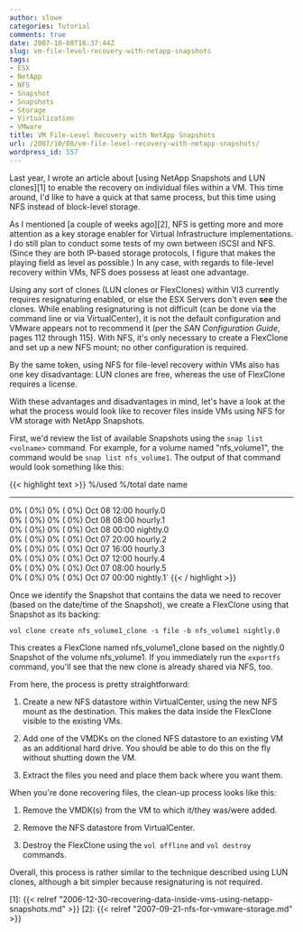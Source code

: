 ```yaml
---
author: slowe
categories: Tutorial
comments: true
date: 2007-10-08T16:37:44Z
slug: vm-file-level-recovery-with-netapp-snapshots
tags:
- ESX
- NetApp
- NFS
- Snapshot
- Snapshots
- Storage
- Virtualization
- VMware
title: VM File-Level Recovery with NetApp Snapshots
url: /2007/10/08/vm-file-level-recovery-with-netapp-snapshots/
wordpress_id: 557
---
```


Last year, I wrote an article about [using NetApp Snapshots and LUN clones][1] to enable the recovery on individual files within a VM. This time around, I'd like to have a quick at that same process, but this time using NFS instead of block-level storage.

As I mentioned [a couple of weeks ago][2], NFS is getting more and more attention as a key storage enabler for Virtual Infrastructure implementations. I do still plan to conduct some tests of my own between iSCSI and NFS. (Since they are both IP-based storage protocols, I figure that makes the playing field as level as possible.) In any case, with regards to file-level recovery within VMs, NFS does possess at least one advantage.

Using any sort of clones (LUN clones or FlexClones) within VI3 currently requires resignaturing enabled, or else the ESX Servers don't even **see** the clones. While enabling resignaturing is not difficult (can be done via the command line or via VirtualCenter), it is not the default configuration and VMware appears not to recommend it (per the _SAN Configuration Guide_, pages 112 through 115). With NFS, it's only necessary to create a FlexClone and set up a new NFS mount; no other configuration is required.

By the same token, using NFS for file-level recovery within VMs also has one key disadvantage: LUN clones are free, whereas the use of FlexClone requires a license.

With these advantages and disadvantages in mind, let's have a look at the what the process would look like to recover files inside VMs using NFS for VM storage with NetApp Snapshots.

First, we'd review the list of available Snapshots using the `snap list <volname>` command. For example, for a volume named "nfs\_volume1", the command would be `snap list nfs_volume1`. The output of that command would look something like this:

{{< highlight text >}}
  %/used       %/total  date          name  
----------  ----------  ------------  --------  
  0% ( 0%)    0% ( 0%)  Oct 08 12:00  hourly.0  
  0% ( 0%)    0% ( 0%)  Oct 08 08:00  hourly.1  
  0% ( 0%)    0% ( 0%)  Oct 08 00:00  nightly.0  
  0% ( 0%)    0% ( 0%)  Oct 07 20:00  hourly.2  
  0% ( 0%)    0% ( 0%)  Oct 07 16:00  hourly.3  
  0% ( 0%)    0% ( 0%)  Oct 07 12:00  hourly.4  
  0% ( 0%)    0% ( 0%)  Oct 07 08:00  hourly.5  
  0% ( 0%)    0% ( 0%)  Oct 07 00:00  nightly.1`
{{< / highlight >}}

Once we identify the Snapshot that contains the data we need to recover (based on the date/time of the Snapshot), we create a FlexClone using that Snapshot as its backing:

	vol clone create nfs_volume1_clone -s file -b nfs_volume1 nightly.0

This creates a FlexClone named nfs\_volume1\_clone based on the nightly.0 Snapshot of the volume nfs\_volume1. If you immediately run the `exportfs` command, you'll see that the new clone is already shared via NFS, too.

From here, the process is pretty straightforward:

1. Create a new NFS datastore within VirtualCenter, using the new NFS mount as the destination. This makes the data inside the FlexClone visible to the existing VMs.

2. Add one of the VMDKs on the cloned NFS datastore to an existing VM as an additional hard drive. You should be able to do this on the fly without shutting down the VM.

3. Extract the files you need and place them back where you want them.

When you're done recovering files, the clean-up process looks like this:

1. Remove the VMDK(s) from the VM to which it/they was/were added.

2. Remove the NFS datastore from VirtualCenter.

3. Destroy the FlexClone using the `vol offline` and `vol destroy` commands.

Overall, this process is rather similar to the technique described using LUN clones, although a bit simpler because resignaturing is not required.

[1]: {{< relref "2006-12-30-recovering-data-inside-vms-using-netapp-snapshots.md" >}}
[2]: {{< relref "2007-09-21-nfs-for-vmware-storage.md" >}}

